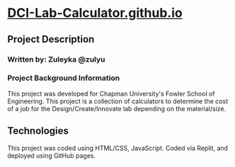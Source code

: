 # [DCI-Lab-Calculator.github.io](https://www.google.com/url?q=http%3A%2F%2Fzulyu.github.io&sa=D)

## Project Description 

### Written by: Zuleyka @zulyu
### Project Background Information
This project was developed for Chapman University's Fowler School of Engineering. This project is a collection of calculators to determine the cost of a job for the Design/Create/Innovate lab depending on the material/size.

## Technologies 
This project was coded using HTML/CSS, JavaScript.
Coded via Replit, and deployed using GitHub pages.
